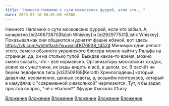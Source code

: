 ```yaml
---
title: "Немного Напомню о сути московских фуррей, если кто..."
date: 2023-05-16 06:01:00 +0300
---
```


Немного Напомню о сути московских фуррей, если кто забыл. А, конкретно [id246673870|Ralph Whiskey] и [id292977531|Listik Whiskey].
Показывал как они общаются и донатят фашне ебаной, вот здесь https://vk.com/whiteflash?w=wall41076938_14524 Минимум один репост этого, самого обычного украинского блогера можно найти у Ральфа на странице, да, он на столько тупой.
Выждав какое-то время, можно смело сказать, что - всё нормально. Организаторы московских сходок, ровно как участники, их рады видеть и всё, в целом, ок. В расчёт не берём педофилов типа [id32509168|Keralth Хренпопадёшь] который давал им, несомненно, ценные советы, а, возьмём понторезов, который в камуфляж с "современной символикой" наряжаются.
Тут, я бы задал простой вопрос, "чё с ебалом?"
#фурри #москва #furry


[Вложение](https://vk.com/photo41076938_457249859)
[Вложение](https://vk.com/photo41076938_457249860)
[Вложение](https://vk.com/photo41076938_457249861)
[Вложение](https://vk.com/photo41076938_457249862)
[Вложение](https://vk.com/photo41076938_457249863)
[Вложение](https://vk.com/photo41076938_457249864)
